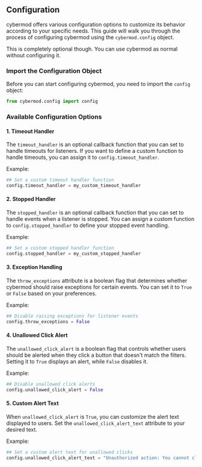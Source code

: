 ## Configuration

cybermod offers various configuration options to customize its behavior according to your specific needs. This guide will walk you through the process of configuring cybermod using the `cybermod.config` object.

This is completely optional though. You can use cybermod as normal without configuring it.

### Import the Configuration Object

Before you can start configuring cybermod, you need to import the `config` object:

```python
from cybermod.config import config
```

### Available Configuration Options

#### 1. Timeout Handler

The `timeout_handler` is an optional callback function that you can set to handle timeouts for listeners. If you want to define a custom function to handle timeouts, you can assign it to `config.timeout_handler`.

Example:

```python
## Set a custom timeout handler function
config.timeout_handler = my_custom_timeout_handler
```

#### 2. Stopped Handler

The `stopped_handler` is an optional callback function that you can set to handle events when a listener is stopped. You can assign a custom function to `config.stopped_handler` to define your stopped event handling.

Example:

```python
## Set a custom stopped handler function
config.stopped_handler = my_custom_stopped_handler
```

#### 3. Exception Handling

The `throw_exceptions` attribute is a boolean flag that determines whether cybermod should raise exceptions for certain events. You can set it to `True` or `False` based on your preferences.

Example:

```python
## Disable raising exceptions for listener events
config.throw_exceptions = False
```

#### 4. Unallowed Click Alert

The `unallowed_click_alert` is a boolean flag that controls whether users should be alerted when they click a button that doesn't match the filters. Setting it to `True` displays an alert, while `False` disables it.

Example:

```python
## Disable unallowed click alerts
config.unallowed_click_alert = False
```

#### 5. Custom Alert Text

When `unallowed_click_alert` is `True`, you can customize the alert text displayed to users. Set the `unallowed_click_alert_text` attribute to your desired text.

Example:

```python
## Set a custom alert text for unallowed clicks
config.unallowed_click_alert_text = "Unauthorized action: You cannot click this button."
```